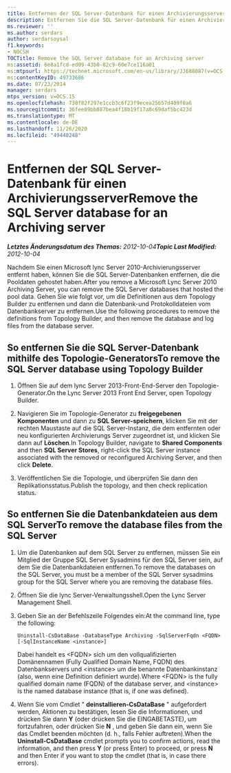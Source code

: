 ```yaml
---
title: Entfernen der SQL Server-Datenbank für einen Archivierungsserver
description: Entfernen Sie die SQL Server-Datenbank für einen Archivierungsserver.
ms.reviewer: ''
ms.author: serdars
author: serdarsoysal
f1.keywords:
- NOCSH
TOCTitle: Remove the SQL Server database for an Archiving server
ms:assetid: 6e8a1fcd-ed09-43b0-82c9-60e7ce116a01
ms:mtpsurl: https://technet.microsoft.com/en-us/library/JJ688087(v=OCS.15)
ms:contentKeyID: 49733686
ms.date: 07/23/2014
manager: serdars
mtps_version: v=OCS.15
ms.openlocfilehash: 738f82f297e1ccb3c6f23f9ecea25657d409f0a6
ms.sourcegitcommit: 36fee89bb887bea4f18b19f17a8c69daf5bc423d
ms.translationtype: MT
ms.contentlocale: de-DE
ms.lasthandoff: 11/26/2020
ms.locfileid: "49440248"
---
```

# <a name="remove-the-sql-server-database-for-an-archiving-server"></a><span data-ttu-id="d93c7-103">Entfernen der SQL Server-Datenbank für einen Archivierungsserver</span><span class="sxs-lookup"><span data-stu-id="d93c7-103">Remove the SQL Server database for an Archiving server</span></span>

<div data-xmlns="http://www.w3.org/1999/xhtml">

<div class="topic" data-xmlns="http://www.w3.org/1999/xhtml" data-msxsl="urn:schemas-microsoft-com:xslt" data-cs="https://msdn.microsoft.com/">

<div data-asp="https://msdn2.microsoft.com/asp">



</div>

<div id="mainSection">

<div id="mainBody"><span data-ttu-id="d93c7-104">

<span> </span></span><span class="sxs-lookup"><span data-stu-id="d93c7-104">

<span> </span></span></span>

<span data-ttu-id="d93c7-105">_**Letztes Änderungsdatum des Themas:** 2012-10-04_</span><span class="sxs-lookup"><span data-stu-id="d93c7-105">_**Topic Last Modified:** 2012-10-04_</span></span>

<span data-ttu-id="d93c7-106">Nachdem Sie einen Microsoft lync Server 2010-Archivierungsserver entfernt haben, können Sie die SQL Server-Datenbanken entfernen, die die Pooldaten gehostet haben.</span><span class="sxs-lookup"><span data-stu-id="d93c7-106">After you remove a Microsoft Lync Server 2010 Archiving Server, you can remove the SQL Server databases that hosted the pool data.</span></span> <span data-ttu-id="d93c7-107">Gehen Sie wie folgt vor, um die Definitionen aus dem Topology Builder zu entfernen und dann die Datenbank-und Protokolldateien vom Datenbankserver zu entfernen.</span><span class="sxs-lookup"><span data-stu-id="d93c7-107">Use the following procedures to remove the definitions from Topology Builder, and then remove the database and log files from the database server.</span></span>

<div>

## <a name="to-remove-the-sql-server-database-using-topology-builder"></a><span data-ttu-id="d93c7-108">So entfernen Sie die SQL Server-Datenbank mithilfe des Topologie-Generators</span><span class="sxs-lookup"><span data-stu-id="d93c7-108">To remove the SQL Server database using Topology Builder</span></span>

1.  <span data-ttu-id="d93c7-109">Öffnen Sie auf dem lync Server 2013-Front-End-Server den Topologie-Generator.</span><span class="sxs-lookup"><span data-stu-id="d93c7-109">On the Lync Server 2013 Front End Server, open Topology Builder.</span></span>

2.  <span data-ttu-id="d93c7-110">Navigieren Sie im Topologie-Generator zu **freigegebenen Komponenten** und dann zu **SQL Server-speichern**, klicken Sie mit der rechten Maustaste auf die SQL Server-Instanz, die dem entfernten oder neu konfigurierten Archivierungs Server zugeordnet ist, und klicken Sie dann auf **Löschen**.</span><span class="sxs-lookup"><span data-stu-id="d93c7-110">In Topology Builder, navigate to **Shared Components** and then **SQL Server Stores**, right-click the SQL Server instance associated with the removed or reconfigured Archiving Server, and then click **Delete**.</span></span>

3.  <span data-ttu-id="d93c7-111">Veröffentlichen Sie die Topologie, und überprüfen Sie dann den Replikationsstatus.</span><span class="sxs-lookup"><span data-stu-id="d93c7-111">Publish the topology, and then check replication status.</span></span>

</div>

<div>

## <a name="to-remove-the-database-files-from-the-sql-server"></a><span data-ttu-id="d93c7-112">So entfernen Sie die Datenbankdateien aus dem SQL Server</span><span class="sxs-lookup"><span data-stu-id="d93c7-112">To remove the database files from the SQL Server</span></span>

1.  <span data-ttu-id="d93c7-113">Um die Datenbanken auf dem SQL Server zu entfernen, müssen Sie ein Mitglied der Gruppe SQL Server Sysadmins für den SQL Server sein, auf dem Sie die Datenbankdateien entfernen.</span><span class="sxs-lookup"><span data-stu-id="d93c7-113">To remove the databases on the SQL Server, you must be a member of the SQL Server sysadmins group for the SQL Server where you are removing the database files.</span></span>

2.  <span data-ttu-id="d93c7-114">Öffnen Sie die lync Server-Verwaltungsshell.</span><span class="sxs-lookup"><span data-stu-id="d93c7-114">Open the Lync Server Management Shell.</span></span>

3.  <span data-ttu-id="d93c7-115">Geben Sie an der Befehlszeile Folgendes ein:</span><span class="sxs-lookup"><span data-stu-id="d93c7-115">At the command line, type the following:</span></span>
    
        Uninstall-CsDataBase -DatabaseType Archiving -SqlServerFqdn <FQDN> [-SqlInstanceName <instance>]
    
    <span data-ttu-id="d93c7-116">Dabei handelt es \<FQDN\> sich um den vollqualifizierten Domänennamen (Fully Qualified Domain Name, FQDN) des Datenbankservers und \<instance\> um die benannte Datenbankinstanz (also, wenn eine Definition definiert wurde).</span><span class="sxs-lookup"><span data-stu-id="d93c7-116">Where \<FQDN\> is the fully qualified domain name (FQDN) of the database server, and \<instance\> is the named database instance (that is, if one was defined).</span></span>

4.  <span data-ttu-id="d93c7-117">Wenn Sie vom Cmdlet " **deinstallieren-CsDataBase** " aufgefordert werden, Aktionen zu bestätigen, lesen Sie die Informationen, und drücken Sie dann **Y** (oder drücken Sie die EINGABETASTE), um fortzufahren, oder drücken Sie **N** , und geben Sie dann ein, wenn Sie das Cmdlet beenden möchten (d. h., falls Fehler auftreten).</span><span class="sxs-lookup"><span data-stu-id="d93c7-117">When the **Uninstall-CsDataBase** cmdlet prompts you to confirm actions, read the information, and then press **Y** (or press Enter) to proceed, or press **N** and then Enter if you want to stop the cmdlet (that is, in case there errors).</span></span>

<span data-ttu-id="d93c7-118"></div>

</div>

<span> </span>

</div>

</div>

</span><span class="sxs-lookup"><span data-stu-id="d93c7-118"></div>

</div>

<span> </span>

</div>

</div>

</span></span></div>

